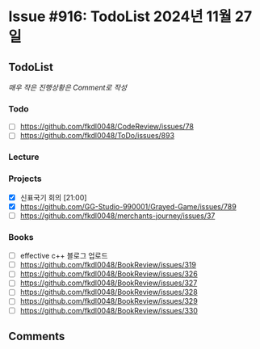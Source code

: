 # Issue #916: TodoList 2024년 11월 27일

## TodoList

*매우 작은 진행상황은 Comment로 작성*

### Todo  

- [ ] https://github.com/fkdl0048/CodeReview/issues/78
- [ ] https://github.com/fkdl0048/ToDo/issues/893

### Lecture

### Projects

- [x] 신표국기 회의 [21:00]
- [x] https://github.com/GG-Studio-990001/Grayed-Game/issues/789
- [ ] https://github.com/fkdl0048/merchants-journey/issues/37

### Books

- [ ] effective c++ 블로그 업로드
- [ ] https://github.com/fkdl0048/BookReview/issues/319
- [ ] https://github.com/fkdl0048/BookReview/issues/326
- [ ] https://github.com/fkdl0048/BookReview/issues/327
- [ ] https://github.com/fkdl0048/BookReview/issues/328
- [ ] https://github.com/fkdl0048/BookReview/issues/329
- [ ] https://github.com/fkdl0048/BookReview/issues/330

## Comments

